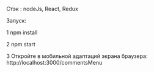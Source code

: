 
Стэк : nodeJs, React, Redux

Запуск:

  1 npm install

  2 npm start

  3 Откройте в мобильной адаптаций экрана браузера:  http://localhost:3000/commentsMenu 

  
